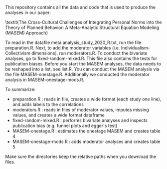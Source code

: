This repository contains all the data and code that is used to produce the analyses in our paper:
  
  \textit{The Cross-Cultural Challenges of Integrating Personal Norms into the Theory of Planned Behavior: 
  A Meta-Analytic Structural Equation Modeling (MASEM) Approach}

To read in the datafile meta analysis_study_2020_R.txt, run the file preparation.R. Next, to add the moderator variables (i.e. Individualism-Collectivism dimensions), run moderators.R. To conduct the bivariate analyses, go to fixed-random-mixed.R. This file also contains the tests for publication biases. Before you start the MASEM analyses, the data needs to be reshaped into a list, see list.R. You can conduct the MASEM analysis via the file MASEM-onestage.R. Additionally we conducted the moderator analysis in MASEM-onestage-mods.R.

To summarize:
- preparation.R : reads in file, creates a wide format (each study one line), and adds labels to the correlations
- moderators.R : reads in files of moderator values, imputes missing values, and creates a wide format dataframe
- fixed-random-mixed.R : performs bivariate analyses and inspects publication bias (e.g. funnel plots and egger's test)
- MASEM-onestage.R : estimates the onestage MASEM and creates table 4
- MASEM-onestage-mods.R : adds moderator analyses and creates table 5

Make sure the directories keep the relative paths when you download the files.